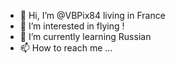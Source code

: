 - 👋 Hi, I’m @VBPix84 living in France
- 👀 I’m interested in flying !
- 🌱 I’m currently learning Russian
- 📫 How to reach me ...

<!---
VBPix84/VBPix84 is a ✨ special ✨ repository because its `README.md` (this file) appears on your GitHub profile.
You can click the Preview link to take a look at your changes.
--->

